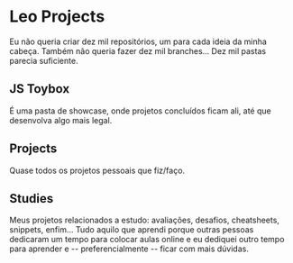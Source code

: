 # Leo Projects
Eu não queria criar dez mil repositórios, um para cada ideia da minha cabeça. Também não queria fazer dez mil branches... Dez mil pastas parecia suficiente. 

## JS Toybox
É uma pasta de showcase, onde projetos concluídos ficam ali, até que desenvolva algo mais legal.

## Projects
Quase todos os projetos pessoais que fiz/faço.

## Studies
Meus projetos relacionados a estudo: avaliações, desafios, cheatsheets, snippets, enfim... Tudo aquilo que aprendi porque outras pessoas dedicaram um tempo para colocar aulas online e eu dediquei outro tempo para aprender e -- preferencialmente -- ficar com mais dúvidas.
